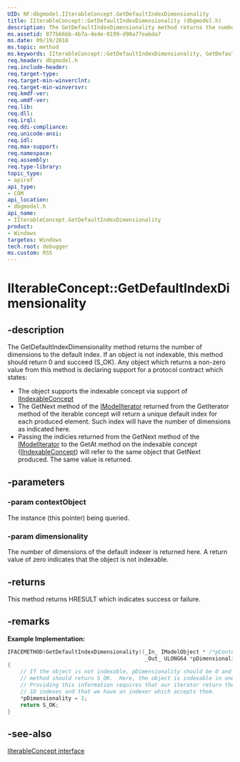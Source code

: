 ```yaml
---
UID: NF:dbgmodel.IIterableConcept.GetDefaultIndexDimensionality
title: IIterableConcept::GetDefaultIndexDimensionality (dbgmodel.h)
description: The GetDefaultIndexDimensionality method returns the number of dimensions to the default index. 
ms.assetid: 877b66bb-4b7a-4e4e-8199-d90a77eabda7
ms.date: 09/19/2018
ms.topic: method
ms.keywords: IIterableConcept::GetDefaultIndexDimensionality, GetDefaultIndexDimensionality, IIterableConcept.GetDefaultIndexDimensionality, IIterableConcept::GetDefaultIndexDimensionality, IIterableConcept.GetDefaultIndexDimensionality
req.header: dbgmodel.h
req.include-header:
req.target-type:
req.target-min-winverclnt:
req.target-min-winversvr:
req.kmdf-ver:
req.umdf-ver:
req.lib:
req.dll:
req.irql: 
req.ddi-compliance:
req.unicode-ansi:
req.idl:
req.max-support:
req.namespace:
req.assembly:
req.type-library: 
topic_type: 
- apiref
api_type: 
- COM
api_location: 
- dbgmodel.h
api_name: 
- IIterableConcept.GetDefaultIndexDimensionality
product:
- Windows
targetos: Windows
tech.root: debugger
ms.custom: RS5
---
```


# IIterableConcept::GetDefaultIndexDimensionality


## -description

The GetDefaultIndexDimensionality method returns the number of dimensions to the default index. If an object is not indexable, this method should return 0 and succeed (S_OK). Any object which returns a non-zero value from this method is declaring support for a protocol contract which states: 

- The object supports the indexable concept via support of [IIndexableConcept](nn-dbgmodel-iindexableconcept.md)
- The GetNext method of the [IModelIterator](nn-dbgmodel-imodeliterator.md) returned from the GetIterator method of the iterable concept will return a unique default index for each produced element. Such index will have the number of dimensions as indicated here.
- Passing the indicies returned from the GetNext method of the [IModelIterator](nn-dbgmodel-imodeliterator.md) to the GetAt method on the indexable concept ([IIndexableConcept](nn-dbgmodel-iindexableconcept.md)) will refer to the same object that GetNext produced. The same value is returned.


## -parameters

### -param contextObject
The instance (this pointer) being queried.

### -param dimensionality
The number of dimensions of the default indexer is returned here. A return value of zero indicates that the object is not indexable.


## -returns
This method returns HRESULT which indicates success or failure.

## -remarks

**Example Implementation:** 

```cpp
IFACEMETHOD(GetDefaultIndexDimensionality)(_In_ IModelObject * /*pContextObject*/,
                                           _Out_ ULONG64 *pDimensionality)
{
    // If the object is not indexable, pDimensionality should be 0 and the 
    // method should return S_OK.  Here, the object is indexable in one dimension.
    // Providing this information requires that our iterator return these 
    // 1D indexes and that we have an indexer which accepts them.
    *pDimensionality = 1;
    return S_OK;
}
```

## -see-also

[IIterableConcept interface](nn-dbgmodel-iiterableconcept.md)
